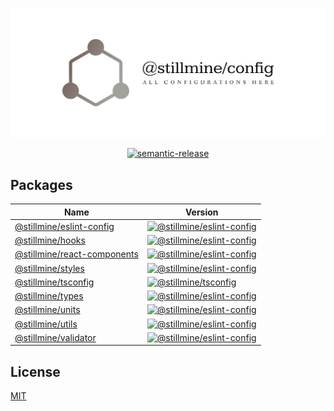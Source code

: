 ![cover](./cover.png)

<center>
  <a href="https://github.com/semantic-release/semantic-release">
    <img alt="semantic-release" src="https://img.shields.io/badge/%20%20%F0%9F%93%A6%F0%9F%9A%80-semantic--release-e10079.svg" />
  </a>
</center>

## Packages

| Name                                                               | Version                                                         |
| ------------------------------------------------------------------ | --------------------------------------------------------------- |
| [@stillmine/eslint-config](packages/eslint-config/README.md)       | [![@stillmine/eslint-config][eslint-config]][eslint-config.url] |
| [@stillmine/hooks](packages/hooks/README.md)                       | [![@stillmine/eslint-config][eslint-config]][eslint-config.url] |
| [@stillmine/react-components](packages/react-components/README.md) | [![@stillmine/eslint-config][eslint-config]][eslint-config.url] |
| [@stillmine/styles](packages/styles/README.md)                     | [![@stillmine/eslint-config][eslint-config]][eslint-config.url] |
| [@stillmine/tsconfig](packages/tsconfig/README.md)                 | [![@stillmine/tsconfig][tsconfig]][tsconfig.url]                |
| [@stillmine/types](packages/types/README.md)                       | [![@stillmine/eslint-config][eslint-config]][eslint-config.url] |
| [@stillmine/units](packages/units/README.md)                       | [![@stillmine/eslint-config][eslint-config]][eslint-config.url] |
| [@stillmine/utils](packages/utils/README.md)                       | [![@stillmine/eslint-config][eslint-config]][eslint-config.url] |
| [@stillmine/validator](packages/validator/README.md)               | [![@stillmine/eslint-config][eslint-config]][eslint-config.url] |

## License

[MIT](LICENSE)

[eslint-config]: https://img.shields.io/npm/v/@stillmine/eslint-config/latest.svg?style=flat-square
[eslint-config.url]: https://www.npmjs.com/package/@stillmine/eslint-config
[tsconfig]: https://img.shields.io/npm/v/@stillmine/tsconfig/latest.svg?style=flat-square
[tsconfig.url]: https://www.npmjs.com/package/@stillmine/tsconfig
